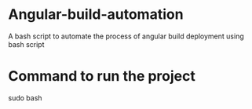 # Angular-build-automation
A bash script to automate the process of angular build deployment using bash script
# Command to run the project 
sudo bash <file name with path>
